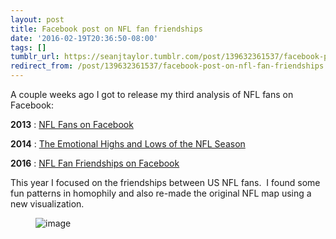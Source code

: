 ```yaml
---
layout: post
title: Facebook post on NFL fan friendships
date: '2016-02-19T20:36:50-08:00'
tags: []
tumblr_url: https://seanjtaylor.tumblr.com/post/139632361537/facebook-post-on-nfl-fan-friendships
redirect_from: /post/139632361537/facebook-post-on-nfl-fan-friendships
---
```

A couple weeks ago I got to release my third analysis of NFL fans on Facebook:

**2013** : [NFL Fans on Facebook](https://www.facebook.com/notes/facebook-data-science/nfl-fans-on-facebook/10151298370823859/)

**2014** :&nbsp;[The Emotional Highs and Lows of the NFL Season](https://www.facebook.com/notes/facebook-data-science/the-emotional-highs-and-lows-of-the-nfl-season/10152033221418859/)

**2016** :&nbsp;[NFL Fan Friendships on Facebook](https://research.facebook.com/blog/nfl-fan-friendships-on-facebook/)

This year I focused on the friendships between US NFL fans. &nbsp;I found some fun patterns in homophily and also re-made the original NFL map using a new visualization.

<figure data-orig-width="1833" data-orig-height="1166" class="tmblr-full"><img src="https://66.media.tumblr.com/5225c7175ceea63751c3b2c2581a4f37/tumblr_inline_o2togc04cQ1r1x9ql_540.png" alt="image" data-orig-width="1833" data-orig-height="1166"></figure>

